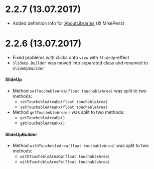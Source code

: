 # 2.2.7 (13.07.2017)
  - Added definition info for [AboutLibraries](https://github.com/mikepenz/AboutLibraries) (© MikePenz)
 # 2.2.6 (13.07.2017)
  - Fixed problems with clicks onto `view` with `SlideUp`-effect
  - `SlideUp.Builder` was moved into separated class and renamed to `SlideUpBuilder`
  #### SlideUp
  - Method `setTouchebleArea(float touchableArea)` was split to two methods: 
     - `setTouchebleAreaDp(float touchableArea)`
     - `setTouchebleAreaPx(float touchableArea)`
  - Method `getTouchebleArea()` was split to two methods:
     - `getTouchebleAreaDp()`
     - `getTouchebleAreaPx()`
  #### SlideUpBuilder
  - Method `withTouchebleArea(float touchableArea)` was split to two methods: 
     - `withTouchebleAreaDp(float touchableArea)`
     - `withTouchebleAreaPx(float touchableArea)`
